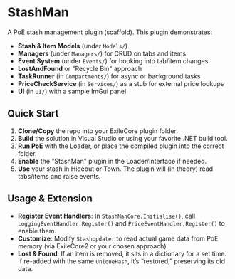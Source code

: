 # StashMan

A PoE stash management plugin (scaffold). This plugin demonstrates:

- **Stash & Item Models** (under `Models/`)  
- **Managers** (under `Managers/`) for CRUD on tabs and items  
- **Event System** (under `Events/`) for hooking into tab/item changes  
- **LostAndFound** or "Recycle Bin" approach  
- **TaskRunner** (in `Compartments/`) for async or background tasks  
- **PriceCheckService** (in `Services/`) as a stub for external price lookups  
- **UI** (in `UI/`) with a sample ImGui panel  

## Quick Start

1. **Clone/Copy** the repo into your ExileCore plugin folder.
2. **Build** the solution in Visual Studio or using your favorite .NET build tool.
3. **Run PoE** with the Loader, or place the compiled plugin into the correct folder.
4. **Enable** the "StashMan" plugin in the Loader/Interface if needed.
5. **Use** your stash in Hideout or Town. The plugin will (in theory) read tabs/items and raise events.

## Usage & Extension

- **Register Event Handlers**: In `StashManCore.Initialise()`, call `LoggingEventHandler.Register()` and `PriceEventHandler.Register()` to enable them.
- **Customize**: Modify `StashUpdater` to read actual game data from PoE memory (via ExileCore2 or your chosen approach).
- **Lost & Found**: If an item is removed, it sits in a dictionary for a set time. If re-added with the same `UniqueHash`, it’s “restored,” preserving its old data.



